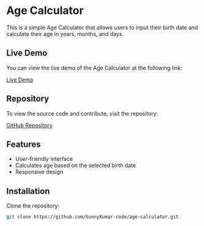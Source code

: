 # Age Calculator

This is a simple Age Calculator that allows users to input their birth date and calculate their age in years, months, and days.

## Live Demo

You can view the live demo of the Age Calculator at the following link:

[Live Demo](https://sunnykumar-code.github.io/age-calculator/)

## Repository

To view the source code and contribute, visit the repository:

[GitHub Repository](https://github.com/SunnyKumar-code/age-calculator.git)

## Features

- User-friendly interface
- Calculates age based on the selected birth date
- Responsive design

## Installation

Clone the repository:

```bash
git clone https://github.com/SunnyKumar-code/age-calculator.git
